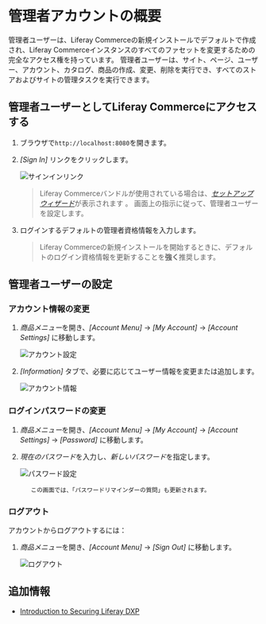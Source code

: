 # 管理者アカウントの概要

管理者ユーザーは、Liferay Commerceの新規インストールでデフォルトで作成され、Liferay Commerceインスタンスのすべてのファセットを変更するための完全なアクセス権を持っています。 管理者ユーザーは、サイト、ページ、ユーザー、アカウント、カタログ、商品の作成、変更、削除を実行でき、すべてのストアおよびサイトの管理タスクを実行できます。

## 管理者ユーザーとしてLiferay Commerceにアクセスする

1.  ブラウザで`http://localhost:8080`を開きます。

2.  *[Sign In]* リンクをクリックします。

    ![サインインリンク](./introduction-to-the-admin-account/images/01.png "サインインリンク")

    > Liferay Commerceバンドルが使用されている場合は、[*セットアップウィザード*](https://help.liferay.com/hc/en-us/articles/360017896652-Installing-Liferay-DXP-#using-the-setup-wizard)が表示されます 。 画面上の指示に従って、管理者ユーザーを設定します。

3.  ログインするデフォルトの管理者資格情報を入力します。

    > Liferay Commerceの新規インストールを開始するときに、デフォルトのログイン資格情報を更新することを**強く**推奨します。

## 管理者ユーザーの設定

### アカウント情報の変更

1.  *商品メニュー*を開き、*[Account Menu]* -\> *[My Account]* -\> *[Account Settings]* に移動します。

    ![アカウント設定](./introduction-to-the-admin-account/images/02.png "アカウント設定")

2.  *[Information]* タブで、必要に応じてユーザー情報を変更または追加します。

    ![アカウント情報](./introduction-to-the-admin-account/images/03.png "アカウント情報")

### ログインパスワードの変更

1.  *商品メニュー*を開き、*[Account Menu]* -\> *[My Account]* -\> *[Account Settings]* -\> *[Password]* に移動します。

2.  *現在のパスワード*を入力し、*新しいパスワード*を指定します。

    ![パスワード設定](./introduction-to-the-admin-account/images/04.png "パスワード設定")

    ``` note::
       この画面では、「パスワードリマインダーの質問」も更新されます。
    ```

### ログアウト

アカウントからログアウトするには：

1.  *商品メニュー*を開き、*[Account Menu]* -\> *[Sign Out]* に移動します。

    ![ログアウト](./introduction-to-the-admin-account/images/05.png "ログアウト")

## 追加情報

  - [Introduction to Securing Liferay DXP](https://help.liferay.com/hc/en-us/articles/360017897072-Introduction-to-Securing-Liferay-DXP)
